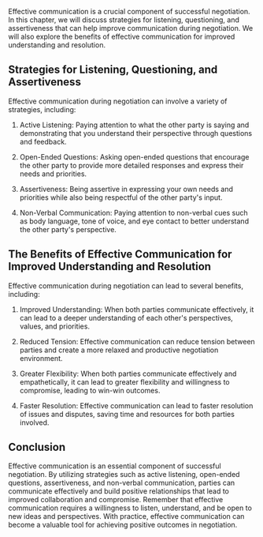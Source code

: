 
Effective communication is a crucial component of successful negotiation. In this chapter, we will discuss strategies for listening, questioning, and assertiveness that can help improve communication during negotiation. We will also explore the benefits of effective communication for improved understanding and resolution.

Strategies for Listening, Questioning, and Assertiveness
--------------------------------------------------------

Effective communication during negotiation can involve a variety of strategies, including:

1. Active Listening: Paying attention to what the other party is saying and demonstrating that you understand their perspective through questions and feedback.

2. Open-Ended Questions: Asking open-ended questions that encourage the other party to provide more detailed responses and express their needs and priorities.

3. Assertiveness: Being assertive in expressing your own needs and priorities while also being respectful of the other party's input.

4. Non-Verbal Communication: Paying attention to non-verbal cues such as body language, tone of voice, and eye contact to better understand the other party's perspective.

The Benefits of Effective Communication for Improved Understanding and Resolution
---------------------------------------------------------------------------------

Effective communication during negotiation can lead to several benefits, including:

1. Improved Understanding: When both parties communicate effectively, it can lead to a deeper understanding of each other's perspectives, values, and priorities.

2. Reduced Tension: Effective communication can reduce tension between parties and create a more relaxed and productive negotiation environment.

3. Greater Flexibility: When both parties communicate effectively and empathetically, it can lead to greater flexibility and willingness to compromise, leading to win-win outcomes.

4. Faster Resolution: Effective communication can lead to faster resolution of issues and disputes, saving time and resources for both parties involved.

Conclusion
----------

Effective communication is an essential component of successful negotiation. By utilizing strategies such as active listening, open-ended questions, assertiveness, and non-verbal communication, parties can communicate effectively and build positive relationships that lead to improved collaboration and compromise. Remember that effective communication requires a willingness to listen, understand, and be open to new ideas and perspectives. With practice, effective communication can become a valuable tool for achieving positive outcomes in negotiation.

